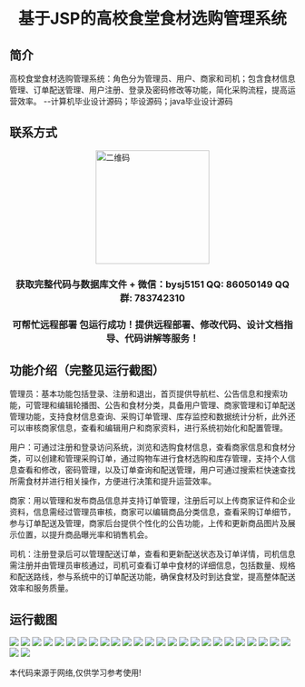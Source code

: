 <p><h1 align="center">基于JSP的高校食堂食材选购管理系统</h1></p>

## 简介
高校食堂食材选购管理系统：角色分为管理员、用户、商家和司机；包含食材信息管理、订单配送管理、用户注册、登录及密码修改等功能，简化采购流程，提高运营效率。    --计算机毕业设计源码；毕设源码；java毕业设计源码


## 联系方式
<img src="https://bs-1329754181.cos.ap-shanghai.myqcloud.com/wx.jpg" alt="二维码" style="display: block; margin: 0 auto;" width="200px">
<p><h3 align="center">获取完整代码与数据库文件 + 微信：bysj5151 QQ: 86050149 QQ群: 783742310</h3></p>
<p><h3 align="center">可帮忙远程部署 包运行成功！提供远程部署、修改代码、设计文档指导、代码讲解等服务！</h3></p>

## 功能介绍（完整见运行截图）
管理员：基本功能包括登录、注册和退出，首页提供导航栏、公告信息和搜索功能，可管理和编辑轮播图、公告和食材分类，具备用户管理、商家管理和订单配送管理功能，支持食材信息查询、采购订单管理、库存监控和数据统计分析，此外还可以审核商家信息，查看和编辑用户和商家资料，进行系统初始化和配置管理。

用户：可通过注册和登录访问系统，浏览和选购食材信息，查看商家信息和食材分类，可以创建和管理采购订单，通过购物车进行食材选购和库存管理，支持个人信息查看和修改，密码管理，以及订单查询和配送管理，用户可通过搜索栏快速查找所需食材并进行相关操作，方便进行决策和提升运营效率。

商家：用以管理和发布商品信息并支持订单管理，注册后可以上传商家证件和企业资料，信息需经过管理员审核，商家可以编辑商品分类信息，查看采购订单细节，参与订单配送及管理，商家后台提供个性化的公告功能，上传和更新商品图片及展示位置，以提升商品曝光率和销售机会。

司机：注册登录后可以管理配送订单，查看和更新配送状态及订单详情，司机信息需注册并由管理员审核通过，司机可查看订单中食材的详细信息，包括数量、规格和配送路线，参与系统中的订单配送功能，确保食材及时到达食堂，提高整体配送效率和服务质量。


## 运行截图
![](https://bs-1329754181.cos.ap-shanghai.myqcloud.com/ssm/CampusCanteenIngredientPurchasingSystem/img/001.jpg)
![](https://bs-1329754181.cos.ap-shanghai.myqcloud.com/ssm/CampusCanteenIngredientPurchasingSystem/img/002.jpg)
![](https://bs-1329754181.cos.ap-shanghai.myqcloud.com/ssm/CampusCanteenIngredientPurchasingSystem/img/003.jpg)
![](https://bs-1329754181.cos.ap-shanghai.myqcloud.com/ssm/CampusCanteenIngredientPurchasingSystem/img/004.jpg)
![](https://bs-1329754181.cos.ap-shanghai.myqcloud.com/ssm/CampusCanteenIngredientPurchasingSystem/img/005.jpg)
![](https://bs-1329754181.cos.ap-shanghai.myqcloud.com/ssm/CampusCanteenIngredientPurchasingSystem/img/006.jpg)
![](https://bs-1329754181.cos.ap-shanghai.myqcloud.com/ssm/CampusCanteenIngredientPurchasingSystem/img/007.jpg)
![](https://bs-1329754181.cos.ap-shanghai.myqcloud.com/ssm/CampusCanteenIngredientPurchasingSystem/img/008.jpg)
![](https://bs-1329754181.cos.ap-shanghai.myqcloud.com/ssm/CampusCanteenIngredientPurchasingSystem/img/009.jpg)
![](https://bs-1329754181.cos.ap-shanghai.myqcloud.com/ssm/CampusCanteenIngredientPurchasingSystem/img/010.jpg)
![](https://bs-1329754181.cos.ap-shanghai.myqcloud.com/ssm/CampusCanteenIngredientPurchasingSystem/img/011.jpg)
![](https://bs-1329754181.cos.ap-shanghai.myqcloud.com/ssm/CampusCanteenIngredientPurchasingSystem/img/012.jpg)
![](https://bs-1329754181.cos.ap-shanghai.myqcloud.com/ssm/CampusCanteenIngredientPurchasingSystem/img/013.jpg)
![](https://bs-1329754181.cos.ap-shanghai.myqcloud.com/ssm/CampusCanteenIngredientPurchasingSystem/img/014.jpg)
![](https://bs-1329754181.cos.ap-shanghai.myqcloud.com/ssm/CampusCanteenIngredientPurchasingSystem/img/015.jpg)
![](https://bs-1329754181.cos.ap-shanghai.myqcloud.com/ssm/CampusCanteenIngredientPurchasingSystem/img/016.jpg)
![](https://bs-1329754181.cos.ap-shanghai.myqcloud.com/ssm/CampusCanteenIngredientPurchasingSystem/img/017.jpg)
![](https://bs-1329754181.cos.ap-shanghai.myqcloud.com/ssm/CampusCanteenIngredientPurchasingSystem/img/018.jpg)
![](https://bs-1329754181.cos.ap-shanghai.myqcloud.com/ssm/CampusCanteenIngredientPurchasingSystem/img/019.jpg)
![](https://bs-1329754181.cos.ap-shanghai.myqcloud.com/ssm/CampusCanteenIngredientPurchasingSystem/img/020.jpg)
![](https://bs-1329754181.cos.ap-shanghai.myqcloud.com/ssm/CampusCanteenIngredientPurchasingSystem/img/021.jpg)
![](https://bs-1329754181.cos.ap-shanghai.myqcloud.com/ssm/CampusCanteenIngredientPurchasingSystem/img/022.jpg)
![](https://bs-1329754181.cos.ap-shanghai.myqcloud.com/ssm/CampusCanteenIngredientPurchasingSystem/img/023.jpg)
![](https://bs-1329754181.cos.ap-shanghai.myqcloud.com/ssm/CampusCanteenIngredientPurchasingSystem/img/024.jpg)
![](https://bs-1329754181.cos.ap-shanghai.myqcloud.com/ssm/CampusCanteenIngredientPurchasingSystem/img/025.jpg)
![](https://bs-1329754181.cos.ap-shanghai.myqcloud.com/ssm/CampusCanteenIngredientPurchasingSystem/img/026.jpg)
![](https://bs-1329754181.cos.ap-shanghai.myqcloud.com/ssm/CampusCanteenIngredientPurchasingSystem/img/027.jpg)

<p>本代码来源于网络,仅供学习参考使用!</p>
